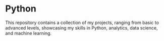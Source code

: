 # Python
 This repository contains a collection of my projects, ranging from basic to advanced levels, showcasing my skills in Python, analytics, data science, and machine learning.
